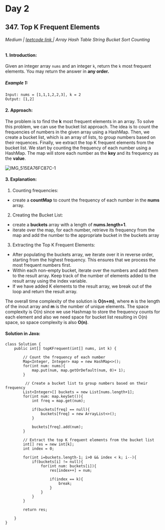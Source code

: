 # Day 2 

## 347. Top K Frequent Elements
###### Medium  | <a href="[https://leetcode.com/problems/group-anagrams/description/](https://leetcode.com/problems/top-k-frequent-elements/description/)">leetcode link </a> | Array Hash Table String Bucket Sort Counting



#### 1. Introduction:

Given an integer array ```nums``` and an integer ```k```, return the ```k``` most frequent elements. You may return the answer in **any order.**

##### Example 1:
````
Input: nums = [1,1,1,2,2,3], k = 2
Output: [1,2]
````

#### 2. Approach:
The problem is to find the **k** most frequent elements in an array. To solve this problem, we can use the bucket list approach. The idea is to count the frequencies of numbers in the given array using a HashMap. Then, we create a bucket list, which is an array of lists, to group numbers based on their requences. Finally, we extract the top K frequent elements from the bucket list. We start by counting the frequency of each number using a HashMap. The map will store each number as the **key** and its frequency as the **value**. 

![IMG_515EA76FC87C-1](https://github.com/Kumushai9919/Daily-Leetcode-Challenge-/assets/83897840/c7c56a02-60e7-4a01-94bf-cf94fbb98fe6)


#### 3. Explanation:

1. Counting frequencies:
- create a **countMap** to count the frequency of each number in the **nums** array.
   
2. Creating the Bucket List:
- create a **buckets** array with a length of **nums.length+1**.
- iterate over the map, for each number, retrieve its frequency from the map and add the number to the appropriate bucket in the buckets array
 
   
3. Extracting the Top K Frequent Elements:
- After populating the buckets array, we iterate over it in reverse order, starting from the highest frequency. This ensures that we process the most frequent numbers first.
- Within each non-empty bucket, iterate over the numbers and add them to the result array. Keep track of the number of elements added to the result array using the index variable.
- If we have added K elements to the result array, we break out of the loop and return the result array.

The overall time complexity of the solution is **O(n+m)**, where **n** is the length of the inout array and **m** is the number of unique elements.
The space complexity is O(n) since we use Hashmap to store the frequency counts for each element and also we need space for bucket list resulting in O(n) space, so space complexity is also **O(n)**.

 
#### Solution in Java:
````
class Solution {
    public int[] topKFrequent(int[] nums, int k) { 

        // Count the frequency of each number
        Map<Integer, Integer> map = new HashMap<>(); 
        for(int num: nums){
            map.put(num, map.getOrDefault(num, 0)+ 1);
        }

         // Create a bucket list to group numbers based on their frequency
        List<Integer>[] buckets = new List[nums.length+1];
        for(int num: map.keySet()){
            int freq = map.get(num);

            if(buckets[freq] == null){
                buckets[freq] = new ArrayList<>(); 
            }

            buckets[freq].add(num);
        }

        // Extract the top K frequent elements from the bucket list
        int[] res = new int[k];
        int index = 0;

        for(int i=buckets.length-1; i>0 && index < k; i--){
            if(buckets[i] != null){
                for(int num: buckets[i]){
                    res[index++] = num;
                   
                    if(index == k){
                        break;
                    }
                }
            }
        }

        return res;
        
    }
}
````
